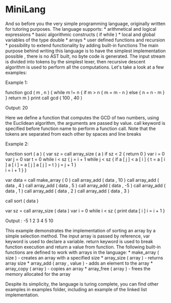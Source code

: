 # MiniLang
And so before you the very simple programming language, originally written for tutoring purposes. The language supports:
    * arithmetical and logical expressions
    * basic algorithmic constructs ( if while )
    * local and global variables of the type double
    * arrays
    * user defined functions and recursion
    * possibility to extend functionality by adding built-in functions
    The main purpose behind writing this language is to have the simplest implementation possible , there is no AST built, no byte code is generated.
The input stream is divided into tokens by the simplest lexer, then recursive descent algorithm is used to perform all the computations.
Let's take a look at a few examples:

Example 1:

function gcd ( m , n )
{
	while  m != n 
	{
		if m > n 
			{ m = m - n }
		else
			{ n = n - m }
	}
	return m
}
print call gcd ( 100 , 40 )

Output: 20

Here we define a function that computes the GCD of two numbers, using the Euclidean algorithm, the arguments are passed by value.
call keyword is specified before function name to perform a function call. Note that the tokens are separated from each other by spaces and line breaks

Example 2:

function sort ( a )
{
	var sz = call array_size ( a )
	if sz < 2
	{
		return 0
	}
	var i = 0
	var j = 0
	var t = 0
	while i < sz
	{
		j = i + 1
		while j < sz
		{
			if a [ j ] < a [ i ]
			{
				t = a [ i ]
				a [ i ] = a [ j ]
				a [ j ] = t
			}
			j = j + 1
		}		
		i = i + 1
	}
}

var data = call make_array ( 0 )
call array_add ( data , 10 )
call array_add ( data , 4 )
call array_add ( data , 5 )
call array_add ( data , -5 )
call array_add ( data , 1 )
call array_add ( data , 2 )
call array_add ( data , 3 )

call sort ( data )

var sz = call array_size ( data )
var i = 0
while i < sz
{
    print data [ i ]
    i = i + 1
}

Output :
-5
1
2
3
4
5
10

This example demonstrates the implementation of sorting an array by a simple selection method. The input array is passed by reference,
var keyword is used to declare a variable. return keyword is used to break function execution and return a value from function.
The following built-in functions are defined to work with arrays in the language:
    * make_array ( size ) - creates an array with a specified size
    * array_size ( array ) - returns array size
    * array_add ( array , value ) - adds an element to the array
    * array_copy ( array ) - copies an array
    * array_free ( array ) - frees the memory allocated for the array

Despite its simplicity, the language is turing complete, you can find other examples in examples folder, including an example of the 
linked list implementation.
